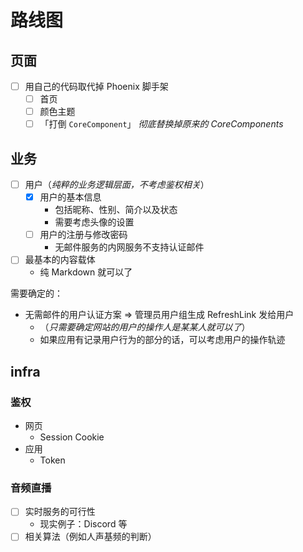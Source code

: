 # 路线图

## 页面

- [ ] 用自己的代码取代掉 Phoenix 脚手架
  - [ ] 首页
  - [ ] 颜色主题
  - [ ] 「打倒 `CoreComponent`」 *彻底替换掉原来的 CoreComponents*

## 业务

- [ ] 用户（*纯粹的业务逻辑层面，不考虑鉴权相关*）
  - [x] 用户的基本信息
    - 包括昵称、性别、简介以及状态
    - 需要考虑头像的设置
  - [ ] 用户的注册与修改密码
    - 无邮件服务的内网服务不支持认证邮件
- [ ] 最基本的内容载体
  - 纯 Markdown 就可以了

需要确定的：

- 无需邮件的用户认证方案 => 管理员用户组生成 RefreshLink 发给用户
  - （*只需要确定网站的用户的操作人是某某人就可以了*）
  - 如果应用有记录用户行为的部分的话，可以考虑用户的操作轨迹

## infra

### 鉴权

- 网页
  - Session Cookie
- 应用
  - Token

### 音频直播

- [ ] 实时服务的可行性
  - 现实例子：Discord 等
- [ ] 相关算法（例如人声基频的判断）
